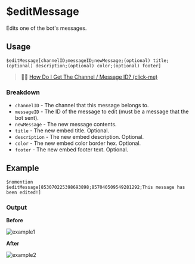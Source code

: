 # $editMessage
Edits one of the bot's messages.

## Usage
```
$editMessage[channelID;messageID;newMessage;(optional) title;(optional) description;(optional) color;(optional) footer]
```
> 🧙‍♂️ [How Do I Get The Channel / Message ID? (click-me)](https://support.discord.com/hc/en-us/articles/206346498-Where-can-I-find-my-User-Server-Message-ID)

### Breakdown
- `channelID` - The channel that this message belongs to.
- `messageID` - The ID of the message to edit (must be a message that the bot sent).
- `newMessage` - The new message contents.
- `title` - The new embed title. Optional.
- `description` - The new embed description. Optional.
- `color` - The new embed color border hex. Optional.
- `footer` - The new embed footer text. Optional.

## Example
```
$nomention
$editMessage[853070225398693898;857040509549281292;This message has been edited!]
```

### Output
**Before**

![example1](https://user-images.githubusercontent.com/69215413/125876425-57ea4bf7-a357-48be-a6f6-ffb84df4be23.png)

**After**

![example2](https://user-images.githubusercontent.com/69215413/125876457-cf834ed3-f57c-41f3-b862-20433ec21b83.png)
